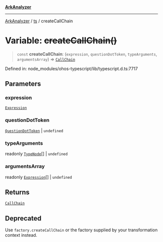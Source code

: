 [**ArkAnalyzer**](../../../../README.md)

***

[ArkAnalyzer](../../../../globals.md) / [ts](../README.md) / createCallChain

# Variable: ~~createCallChain()~~

> `const` **createCallChain**: (`expression`, `questionDotToken`, `typeArguments`, `argumentsArray`) => [`CallChain`](../interfaces/CallChain.md)

Defined in: node\_modules/ohos-typescript/lib/typescript.d.ts:7717

## Parameters

### expression

[`Expression`](../interfaces/Expression.md)

### questionDotToken

[`QuestionDotToken`](../type-aliases/QuestionDotToken.md) | `undefined`

### typeArguments

readonly [`TypeNode`](../interfaces/TypeNode.md)[] | `undefined`

### argumentsArray

readonly [`Expression`](../interfaces/Expression.md)[] | `undefined`

## Returns

[`CallChain`](../interfaces/CallChain.md)

## Deprecated

Use `factory.createCallChain` or the factory supplied by your transformation context instead.
